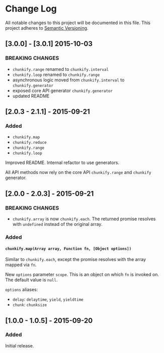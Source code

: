 # Change Log
All notable changes to this project will be documented in this file.
This project adheres to [Semantic Versioning](http://semver.org/).

## [3.0.0] - [3.0.1] 2015-10-03
### BREAKING CHANGES
* `chunkify.range` renamed to `chunkify.interval`
* `chunkify.loop` renamed to `chunkify.range`
* asynchronous logic moved from `chunkify.interval` to `chunkify.generator`
* exposed core API generator `chunkify.generator`
* updated README

## [2.0.3 - 2.1.1] - 2015-09-21
### Added
* `chunkify.map`
* `chunkify.reduce`
* `chunkify.range`
* `chunkify.loop`

Improved README. Internal refactor to use generators. 

All API methods now rely on the core API `chunkify.range` and `chunkify` generator.

## [2.0.0 - 2.0.3] - 2015-09-21
### BREAKING CHANGES
* `chunkify.array` is now `chunkify.each`. The returned promise resolves with `undefined` instead of the original array.

### Added
#### `chunkify.map(Array array, Function fn, [Object options])`
Similar to `chunkify.each`, except the promise resolves with the array mapped via `fn`. 

New `options` parameter `scope`. This is an object on which `fn` is invoked on. The default value is `null`. 

`options` aliases:

* `delay`: `delaytime`, `yield`, `yieldtime`
* `chunk`: `chunksize`

## [1.0.0 - 1.0.5] - 2015-09-20
### Added
Initial release.